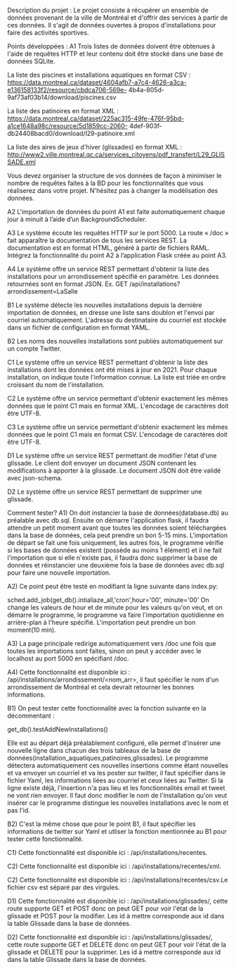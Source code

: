 Description du projet :
Le projet consiste à récupérer un ensemble de données provenant de la ville de Montréal et d'offrir des services à partir de ces données. Il s'agit de données ouvertes à propos d'installations pour faire des activités sportives.

Points développées :
A1
Trois listes de données doivent être obtenues à l'aide de requêtes HTTP et leur contenu doit être stocké dans une base de données SQLite.

La liste des piscines et installations aquatiques en format CSV : https://data.montreal.ca/dataset/4604afb7-a7c4-4626-a3ca-e136158133f2/resource/cbdca706-569e- 4b4a-805d-9af73af03b14/download/piscines.csv

La liste des patinoires en format XML : https://data.montreal.ca/dataset/225ac315-49fe-476f-95bd-a1ce1648a98c/resource/5d1859cc-2060- 4def-903f-db24408bacd0/download/l29-patinoire.xml

La liste des aires de jeux d'hiver (glissades) en format XML : http://www2.ville.montreal.qc.ca/services_citoyens/pdf_transfert/L29_GLISSADE.xml

Vous devez organiser la structure de vos données de façon à minimiser le nombre de requêtes faites à la BD pour les fonctionnalités que vous réaliserez dans votre projet. N'hésitez pas à changer la modélisation des données.

A2
L'importation de données du point A1 est faite automatiquement chaque jour à minuit à l’aide d’un BackgroundScheduler.

A3
Le système écoute les requêtes HTTP sur le port 5000. La route « /doc » fait apparaître la documentation de tous les services REST. La documentation est en format HTML, généré à partir de fichiers RAML. Intégrez la fonctionnalité du point A2 à l’application Flask créée au point A3.

A4
Le système offre un service REST permettant d'obtenir la liste des installations pour un arrondissement spécifié en paramètre. Les données retournées sont en format JSON. Ex. GET /api/installations?arrondissement=LaSalle

B1
Le système détecte les nouvelles installations depuis la dernière importation de données, en dresse une liste sans doublon et l'envoi par courriel automatiquement. L'adresse du destinataire du courriel est stockée dans un fichier de configuration en format YAML.

B2
Les noms des nouvelles installations sont publiés automatiquement sur un compte Twitter.

C1
Le système offre un service REST permettant d'obtenir la liste des installations dont les données ont été mises à jour en 2021. Pour chaque installation, on indique toute l'information connue. La liste est triée en ordre croissant du nom de l'installation.

C2
Le système offre un service permettant d'obtenir exactement les mêmes données que le point C1 mais en format XML. L'encodage de caractères doit être UTF-8.

C3
Le système offre un service permettant d'obtenir exactement les mêmes données que le point C1 mais en format CSV. L'encodage de caractères doit être UTF-8.

D1
Le système offre un service REST permettant de modifier l'état d'une glissade. Le client doit envoyer un document JSON contenant les modifications à apporter à la glissade. Le document JSON doit être validé avec json-schema.

D2
Le système offre un service REST permettant de supprimer une glissade.

Comment tester?
A1)
On doit instancier la base de données(database.db) au préalable avec db.sql. Ensuite on démarre l'application flask, il faudra attendre un petit moment avant que toutes les données soient téléchargées dans la base de données, cela peut prendre un bon 5-15 mins. L'importation de départ se fait une fois uniquement, les autres fois, le programme vérifie si les bases de données existent (possède au moins 1 élément) et il ne fait l'importation que si elle n'existe pas, il faudra donc supprimer la base de données et réinstancier une deuxième fois la base de données avec db.sql pour faire une nouvelle importation.

A2)
Ce point peut être testé en modifiant la ligne suivante dans index.py:

 sched.add_job(get_db().intialiaze_all,'cron',hour='00', minute='00'
On change les valeurs de hour et de minute pour les valeurs qu'on veut, et on démarre le programme, le programme va faire l'importation quotidienne en arrière-plan à l'heure spécifié. L'importation peut prendre un bon moment(10 min).

A3)
La page principale redirige automatiquement vers /doc une fois que toutes les importations sont faites, sinon on peut y accéder avec le localhost au port 5000 en spécifiant /doc.

A4)
Cette fonctionnalité est disponible ici : /api/installations/arrondissement/<nom_arr>, il faut spécifier le nom d'un arrondissement de Montréal et cela devrait retourner les bonnes informations.

B1)
On peut tester cette fonctionnalité avec la fonction suivante en la décommentant :

get_db().testAddNewInstallations()

Elle est au départ déjà préalablement configuré, elle permet d'insérer une nouvelle ligne dans chacun des trois tableaux de la base de données(installation_aquatiques,patinoires,glissades). Le programme détectera automatiquement ces nouvelles insertions comme étant nouvelles et va envoyer un courriel et va les poster sur twitter, il faut spécifier dans le fichier Yaml, les informations liées au courriel et ceux liées au Twitter. Si la ligne existe déjà, l'insertion n'a pas lieu et les fonctionnalités email et tweet ne vont rien envoyer. Il faut donc modifier le nom de l'installation qu'on veut insérer car le programme distingue les nouvelles installations avec le nom et pas l'id.

B2)
C'est la même chose que pour le point B1, il faut spécifier les informations de twitter sur Yaml et utliser la fonction mentionnée au B1 pour tester cette fonctionnalité.

C1)
Cette fonctionnalité est disponible ici : /api/installations/recentes.

C2)
Cette fonctionnalité est disponible ici : /api/installations/recentes/xml.

C2)
Cette fonctionnalité est disponible ici : /api/installations/recentes/csv.Le fichier csv est séparé par des virgules.

D1)
Cette fonctionnalité est disponible ici : /api/installations/glissades/<id>, cette route supporte GET et POST donc on peut GET pour voir l'état de la glissade et POST pour la modifier. Les id à mettre corresponde aux id dans la table Glissade dans la base de données.

D2)
Cette fonctionnalité est disponible ici : /api/installations/glissades/<id>, cette route supporte GET et DELETE donc on peut GET pour voir l'état de la glissade et DELETE pour la supprimer. Les id à mettre corresponde aux id dans la table Glissade dans la base de données.
